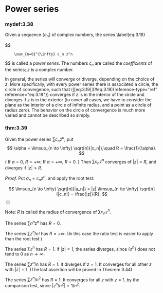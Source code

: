 # Power series


### mydef:3.38 
 Given a sequence $\{c_n\}$ of
complex numbers, the series 
\label{eq:3.19}

$$

        \sum_{n=0}^{\infty} c_n z^n
$$
 is called a *power series*. The
numbers $c_n$ are called the *coefficients* of the series; $z$ is a
complex number.


In general, the series will converge or diverge, depending on the choice
of $z$. More specifically, with every power series there is associated a
circle, the circle of convergence, such that
(\[\[eq:3.19\]](#eq:3.19){reference-type="ref" reference="eq:3.19"})
converges if $z$ is in the interior of the circle and diverges if $z$ is
in the exterior (to cover all cases, we have to consider the plane as
the interior of a circle of infinite radius, and a point as a circle of
radius zero). The behavior on the circle of convergence is much more
varied and cannot be described so simply.


### thm:3.39 
 Given the power series $\sum c_n z^n$,
put 
$$
\alpha = \limsup_{n \to \infty} \sqrt[n]{|c_n|},\quad
        R = \frac{1}{\alpha}.
$$
 ( If $\alpha = 0$, $R = +\infty$; If
$\alpha = +\infty$, $R = 0$. ) Then $\sum c_n z^n$ converges of
$|z| < R$, and diverges if $|z| > R$.



*Proof.* Put $a_n = c_n z^n$, and apply the root test:

$$
\limsup_{n \to \infty} \sqrt[n]{|a_n|}
        = |z| \limsup_{n \to \infty} \sqrt[n]{|c_n|}
        = \frac{|z|}{R}.
$$
 ◻


Note: $R$ is called the radius of convergence of $\sum c_n z^n$.



The series $\sum n^n z^n$ has $R = 0$.

The series $\sum z^n / n!$ has $R = +\infty$. (In this case the ratio
test is easier to apply than the root test.)

The series $\sum z^n$ has $R = 1$. If $|z| = 1$, the series diverges,
since $\{z^n\}$ does not tend to $0$ as $n \rightarrow \infty$.

The series $\sum z^n / n$ has $R = 1$. It diverges if $z = 1$. It
converges for all other $z$ with $|z|=1$. (The last assertion will be
proved in Theorem 3.44)

The series $\sum z^n / n^2$ has $R = 1$. It converges for all $z$ with
$z = 1$, by the comparison test, since $|z^n/n^2| = 1/n^2$.


